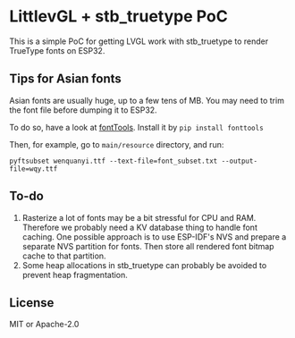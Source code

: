# LittlevGL + stb_truetype PoC

This is a simple PoC for getting LVGL work with stb_truetype to render TrueType fonts on ESP32.

## Tips for Asian fonts 

Asian fonts are usually huge, up to a few tens of MB. You may need to trim the font file before dumping it to ESP32. 

To do so, have a look at [fontTools](https://fonttools.readthedocs.io/en/latest/). Install it by `pip install fonttools`

Then, for example, go to `main/resource` directory, and run: 

```
pyftsubset wenquanyi.ttf --text-file=font_subset.txt --output-file=wqy.ttf
```

## To-do

1. Rasterize a lot of fonts may be a bit stressful for CPU and RAM. Therefore we probably need a KV database thing to handle font caching. One possible approach is to use ESP-IDF's NVS and prepare a separate NVS partition for fonts. Then store all rendered font bitmap cache to that partition.
2. Some heap allocations in stb_truetype can probably be avoided to prevent heap fragmentation.

## License

MIT or Apache-2.0